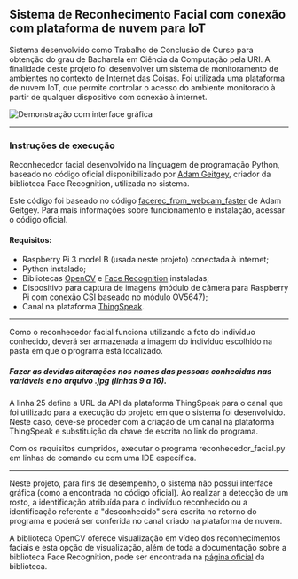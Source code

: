 ## Sistema de Reconhecimento Facial com conexão com plataforma de nuvem para IoT

Sistema desenvolvido como Trabalho de Conclusão de Curso para obtenção do grau de Bacharela em Ciência da Computação pela URI. 
A finalidade deste projeto foi desenvolver um sistema de monitoramento de ambientes no contexto de Internet das Coisas. Foi utilizada uma plataforma de nuvem IoT, que permite controlar o acesso do ambiente monitorado à partir de qualquer dispositivo com conexão à internet. 

![Demonstração com interface gráfica](https://i.imgur.com/58l9wvB.png "Demonstração com interface gráfica")

------------

### Instruções de execução

Reconhecedor facial desenvolvido na linguagem de programação Python, baseado no código oficial disponibilizado por [Adam Geitgey](https://github.com/ageitgey "Adam Geitgey"), criador da biblioteca Face Recognition, utilizada no sistema.

Este código foi baseado no código [facerec_from_webcam_faster](https://github.com/ageitgey/face_recognition/blob/master/examples/facerec_from_webcam_faster.py "facerec_from_webcam_faster") de Adam Geitgey.  Para mais informações sobre funcionamento e instalação, acessar o código oficial. 

#### Requisitos:
- Raspberry Pi 3 model B (usada neste projeto) conectada à internet;
- Python instalado;
- Bibliotecas [OpenCV](https://github.com/opencv/opencv "OpenCV") e [Face Recognition](https://github.com/ageitgey/face_recognition/ "Face Recognition") instaladas;
- Dispositivo para captura de imagens (módulo de câmera para Raspberry Pi com conexão CSI baseado no módulo OV5647);
- Canal na plataforma [ThingSpeak](https://thingspeak.com "ThingSpeak").

------------

Como o reconhecedor facial funciona utilizando a foto do indivíduo conhecido, deverá ser armazenada a imagem do indivíduo escolhido na pasta em que o programa está localizado.

##### Fazer as devidas alterações nos nomes das pessoas conhecidas nas variáveis e no arquivo *.jpg* (linhas 9 a 16). 

A linha 25 define a URL da API da plataforma ThingSpeak para o canal que foi utilizado para a execução do projeto em que o sistema foi desenvolvido. Neste caso, deve-se proceder com a criação de um canal na plataforma ThingSpeak e substituição da chave de escrita no link do programa. 

Com os requisitos cumpridos, executar o programa reconhecedor_facial.py em linhas de comando ou com uma IDE específica.

------------

Neste projeto, para fins de desempenho, o sistema não possui interface gráfica (como a encontrada no código oficial). Ao realizar a detecção de um rosto, a identificação atribuída para o indivíduo reconhecido ou a identificação referente a "desconhecido" será escrita no retorno do programa e poderá ser conferida no canal criado na plataforma de nuvem.

A biblioteca OpenCV oferece visualização em vídeo dos reconhecimentos faciais e esta opção de visualização, além de toda a documentação sobre a biblioteca Face Recognition, pode ser encontrada na [página oficial](https://github.com/ageitgey/face_recognition/ "página oficial") da biblioteca.
